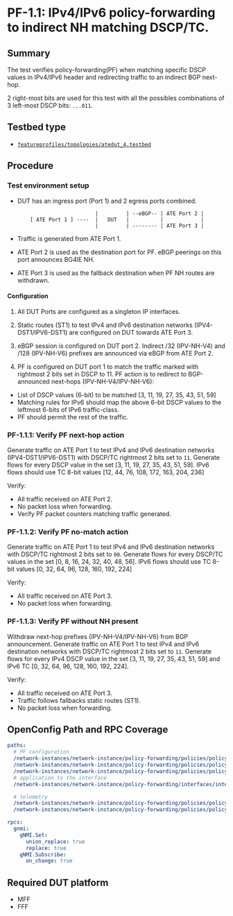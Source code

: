 # PF-1.1: IPv4/IPv6 policy-forwarding to indirect NH matching DSCP/TC.

## Summary

The test verifies policy-forwarding(PF) when matching specific DSCP values in IPv4/IPv6 header and redirecting traffic to an indirect BGP next-hop.

2 right-most bits are used for this test with all the possibles combinations of 3 left-most DSCP bits: `...011`.

## Testbed type

*  [`featureprofiles/topologies/atedut_4.testbed`](https://github.com/openconfig/featureprofiles/blob/main/topologies/atedut_4.testbed)

## Procedure

### Test environment setup

*   DUT has an ingress port (Port 1) and 2 egress ports combined.

    ```
                             |         | --eBGP-- | ATE Port 2 |
        [ ATE Port 1 ] ----  |   DUT   |          |            |
                             |         | -------- | ATE Port 3 |
    ```

*   Traffic is generated from ATE Port 1.
*   ATE Port 2 is used as the destination port for PF. eBGP peerings
        on this port announces BG4IE NH.
*   ATE Port 3 is used as the fallback destination when PF NH routes
        are withdrawn.

#### Configuration

1.  All DUT Ports are configured as a singleton IP interfaces.

2.  Static routes (ST1) to test IPv4 and IPv6 destination networks (IPV4-DST1/IPV6-DST1) are configured on DUT towards ATE Port 3.

3.  eBGP session is configured on DUT port 2. Indirect /32 (IPV-NH-V4) and /128 (IPV-NH-V6) prefixes are announced via eBGP from ATE Port 2.

4.  PF is configured on DUT port 1 to match the traffic marked with rightmost 2 bits set in DSCP to 11. PF action is to redirect to BGP-announced next-hops (IPV-NH-V4/IPV-NH-V6): 
  *  List of DSCP values (6-bit) to be matched  [3, 11, 19, 27, 35, 43, 51, 59]
  *  Matching rules for IPv6 should map the above 6-bit DSCP values to the leftmost 6-bits of IPv6 traffic-class.
  *  PF should permit the rest of the traffic.

### PF-1.1.1: Verify PF next-hop action
Generate traffic on ATE Port 1 to test IPv4 and IPv6 destination networks (IPV4-DST1/IPV6-DST1) with DSCP/TC rightmost 2 bits set to `11`. Generate flows for every DSCP value in the set [3, 11, 19, 27, 35, 43, 51, 59].
IPv6 flows should use TC 8-bit values [12, 44, 76, 108, 172, 163, 204, 236]

Verify:

*  All traffic received on ATE Port 2.
*  No packet loss when forwarding.
*  Verify PF packet counters matching traffic generated.

### PF-1.1.2: Verify PF no-match action
Generate traffic on ATE Port 1 to test IPv4 and IPv6 destination networks with DSCP/TC rightmost 2 bits set to `00`. Generate flows for every DSCP/TC values in the set [0, 8, 16, 24, 32, 40, 48, 56]. IPv6 flows should use TC 8-bit values [0, 32, 64, 96, 128, 160, 192, 224]

Verify:

*  All traffic received on ATE Port 3.
*  No packet loss when forwarding.

### PF-1.1.3: Verify PF without NH present
Withdraw next-hop prefixes (IPV-NH-V4/IPV-NH-V6) from BGP announcement. Generate traffic on ATE Port 1 to test IPv4 and IPv6 destination networks with DSCP/TC rightmost 2 bits set to `11`. Generate flows for every IPv4 DSCP value in the set [3, 11, 19, 27, 35, 43, 51, 59] and IPv6 TC [0, 32, 64, 96, 128, 160, 192, 224].

Verify:

*  All traffic received on ATE Port 3.
*  Traffic follows fallbacks static routes (ST1).
*  No packet loss when forwarding.

## OpenConfig Path and RPC Coverage

```yaml
paths:
  # PF configuration 
  /network-instances/network-instance/policy-forwarding/policies/policy/rules/rule/ipv4/config/dscp-set:
  /network-instances/network-instance/policy-forwarding/policies/policy/rules/rule/ipv6/config/dscp-set:
  /network-instances/network-instance/policy-forwarding/policies/policy/rules/rule/action/config/next-hop:
  # application to the interface
  /network-instances/network-instance/policy-forwarding/interfaces/interface/config/apply-forwarding-policy:

  # telemetry
  /network-instances/network-instance/policy-forwarding/policies/policy/rules/rule/state/matched-pkts:
  /network-instances/network-instance/policy-forwarding/policies/policy/rules/rule/state/matched-octets:

rpcs:
  gnmi:
    gNMI.Set:
      union_replace: true
      replace: true
    gNMI.Subscribe:
      on_change: true
```

## Required DUT platform
  * MFF
  * FFF
